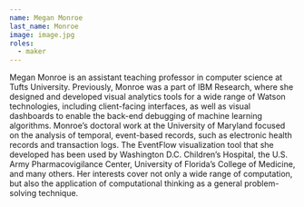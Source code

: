 ```yaml
---
name: Megan Monroe
last_name: Monroe
image: image.jpg
roles:
  - maker
---
```

Megan Monroe is an assistant teaching professor in computer science at Tufts University. Previously, Monroe was a part of IBM Research, where she designed and developed visual analytics tools for a wide range of Watson technologies, including client-facing interfaces, as well as visual dashboards to enable the back-end debugging of machine learning algorithms. Monroe’s doctoral work at the University of Maryland focused on the analysis of temporal, event-based records, such as electronic health records and transaction logs. The EventFlow visualization tool that she developed has been used by Washington D.C. Children’s Hospital, the U.S. Army Pharmacovigilance Center, University of Florida’s College of Medicine, and many others. Her interests cover not only a wide range of computation, but also the application of computational thinking as a general problem-solving technique.